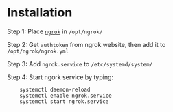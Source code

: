 # Installation


Step 1: Place [`ngrok`](https://ngrok.com/download) in `/opt/ngrok/`

Step 2: Get `authtoken` from ngrok website, then add it to `/opt/ngrok/ngrok.yml`

Step 3: Add `ngrok.service` to `/etc/systemd/system/`

Step 4: Start ngork service by typing:
```
    systemctl daemon-reload
    systemctl enable ngrok.service
    systemctl start ngrok.service
```
